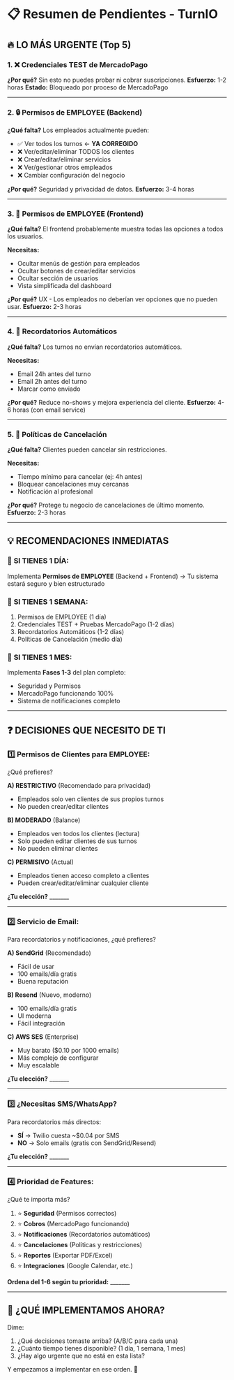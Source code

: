 # 📋 Resumen de Pendientes - TurnIO

## 🔥 **LO MÁS URGENTE (Top 5)**

### 1. ❌ **Credenciales TEST de MercadoPago**
**¿Por qué?** Sin esto no puedes probar ni cobrar suscripciones.
**Esfuerzo:** 1-2 horas
**Estado:** Bloqueado por proceso de MercadoPago

---

### 2. 🔒 **Permisos de EMPLOYEE (Backend)**
**¿Qué falta?** Los empleados actualmente pueden:
- ✅ Ver todos los turnos ← **YA CORREGIDO**
- ❌ Ver/editar/eliminar TODOS los clientes
- ❌ Crear/editar/eliminar servicios
- ❌ Ver/gestionar otros empleados
- ❌ Cambiar configuración del negocio

**¿Por qué?** Seguridad y privacidad de datos.
**Esfuerzo:** 3-4 horas

---

### 3. 🎨 **Permisos de EMPLOYEE (Frontend)**
**¿Qué falta?** El frontend probablemente muestra todas las opciones a todos los usuarios.

**Necesitas:**
- Ocultar menús de gestión para empleados
- Ocultar botones de crear/editar servicios
- Ocultar sección de usuarios
- Vista simplificada del dashboard

**¿Por qué?** UX - Los empleados no deberían ver opciones que no pueden usar.
**Esfuerzo:** 2-3 horas

---

### 4. 📧 **Recordatorios Automáticos**
**¿Qué falta?** Los turnos no envían recordatorios automáticos.

**Necesitas:**
- Email 24h antes del turno
- Email 2h antes del turno
- Marcar como enviado

**¿Por qué?** Reduce no-shows y mejora experiencia del cliente.
**Esfuerzo:** 4-6 horas (con email service)

---

### 5. 🚫 **Políticas de Cancelación**
**¿Qué falta?** Clientes pueden cancelar sin restricciones.

**Necesitas:**
- Tiempo mínimo para cancelar (ej: 4h antes)
- Bloquear cancelaciones muy cercanas
- Notificación al profesional

**¿Por qué?** Protege tu negocio de cancelaciones de último momento.
**Esfuerzo:** 2-3 horas

---

## 💡 **RECOMENDACIONES INMEDIATAS**

### 🎯 **SI TIENES 1 DÍA:**
Implementa **Permisos de EMPLOYEE** (Backend + Frontend)
→ Tu sistema estará seguro y bien estructurado

### 🎯 **SI TIENES 1 SEMANA:**
1. Permisos de EMPLOYEE (1 día)
2. Credenciales TEST + Pruebas MercadoPago (1-2 días)
3. Recordatorios Automáticos (1-2 días)
4. Políticas de Cancelación (medio día)

### 🎯 **SI TIENES 1 MES:**
Implementa **Fases 1-3** del plan completo:
- Seguridad y Permisos
- MercadoPago funcionando 100%
- Sistema de notificaciones completo

---

## ❓ **DECISIONES QUE NECESITO DE TI**

### 1️⃣ **Permisos de Clientes para EMPLOYEE:**
¿Qué prefieres?

**A) RESTRICTIVO** (Recomendado para privacidad)
- Empleados solo ven clientes de sus propios turnos
- No pueden crear/editar clientes

**B) MODERADO** (Balance)
- Empleados ven todos los clientes (lectura)
- Solo pueden editar clientes de sus turnos
- No pueden eliminar clientes

**C) PERMISIVO** (Actual)
- Empleados tienen acceso completo a clientes
- Pueden crear/editar/eliminar cualquier cliente

**¿Tu elección?** _______

---

### 2️⃣ **Servicio de Email:**
Para recordatorios y notificaciones, ¿qué prefieres?

**A) SendGrid** (Recomendado)
- Fácil de usar
- 100 emails/día gratis
- Buena reputación

**B) Resend** (Nuevo, moderno)
- 100 emails/día gratis
- UI moderna
- Fácil integración

**C) AWS SES** (Enterprise)
- Muy barato ($0.10 por 1000 emails)
- Más complejo de configurar
- Muy escalable

**¿Tu elección?** _______

---

### 3️⃣ **¿Necesitas SMS/WhatsApp?**
Para recordatorios más directos:

- **SÍ** → Twilio cuesta ~$0.04 por SMS
- **NO** → Solo emails (gratis con SendGrid/Resend)

**¿Tu elección?** _______

---

### 4️⃣ **Prioridad de Features:**
¿Qué te importa más?

1. ⭐ **Seguridad** (Permisos correctos)
2. ⭐ **Cobros** (MercadoPago funcionando)
3. ⭐ **Notificaciones** (Recordatorios automáticos)
4. ⭐ **Cancelaciones** (Políticas y restricciones)
5. ⭐ **Reportes** (Exportar PDF/Excel)
6. ⭐ **Integraciones** (Google Calendar, etc.)

**Ordena del 1-6 según tu prioridad:** _______

---

## 🚀 **¿QUÉ IMPLEMENTAMOS AHORA?**

Dime:
1. ¿Qué decisiones tomaste arriba? (A/B/C para cada una)
2. ¿Cuánto tiempo tienes disponible? (1 día, 1 semana, 1 mes)
3. ¿Hay algo urgente que no está en esta lista?

Y empezamos a implementar en ese orden. 💪

